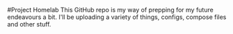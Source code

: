 #Project Homelab
This GitHub repo is my way of prepping for my future endeavours a bit.
I'll be uploading a variety of things, configs, compose files and other stuff.

